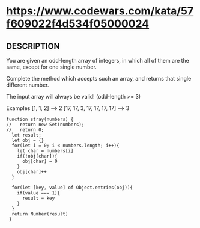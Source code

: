 # https://www.codewars.com/kata/57f609022f4d534f05000024
## DESCRIPTION
You are given an odd-length array of integers, in which all of them are the same, except for one single number.

Complete the method which accepts such an array, and returns that single different number.

The input array will always be valid! (odd-length >= 3)

Examples
[1, 1, 2] ==> 2
[17, 17, 3, 17, 17, 17, 17] ==> 3

```
function stray(numbers) {
//   return new Set(numbers);
//   return 0;
  let result;
  let obj = {}
  for(let i = 0; i < numbers.length; i++){
    let char = numbers[i]
    if(!obj[char]){
      obj[char] = 0
    }
    obj[char]++
  }
  
  for(let [key, value] of Object.entries(obj)){
    if(value === 1){
      result = key
    }
  }
  return Number(result)
 }
```

